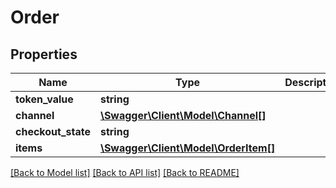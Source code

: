 # Order

## Properties
Name | Type | Description | Notes
------------ | ------------- | ------------- | -------------
**token_value** | **string** |  | [optional] 
**channel** | [**\Swagger\Client\Model\Channel[]**](Channel.md) |  | [optional] 
**checkout_state** | **string** |  | [optional] 
**items** | [**\Swagger\Client\Model\OrderItem[]**](OrderItem.md) |  | [optional] 

[[Back to Model list]](../../README.md#documentation-for-models) [[Back to API list]](../../README.md#documentation-for-api-endpoints) [[Back to README]](../../README.md)

